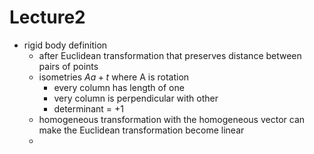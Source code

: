 # Lecture2
- rigid body definition
	- after Euclidean transformation that preserves distance between pairs of points
	- isometries $Aa+t$ where A is rotation
		- every column has length of one
		- very column is perpendicular with other
		- determinant = +1
	- homogeneous transformation with the homogeneous vector can make the Euclidean transformation become linear
	- 